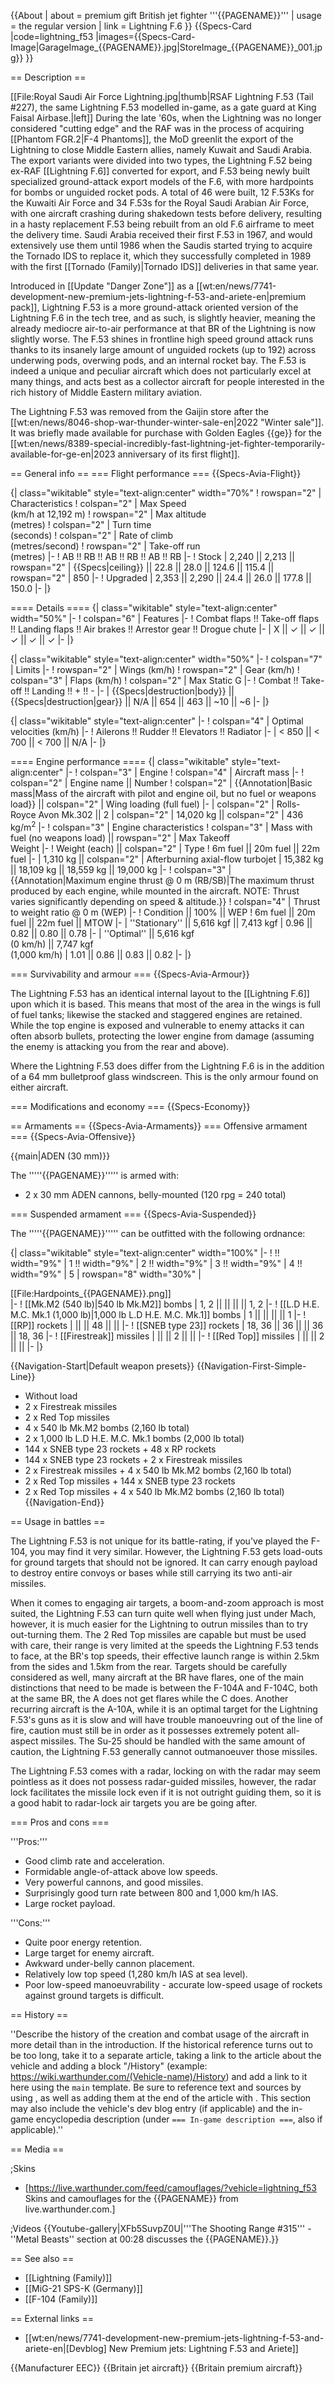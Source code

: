 {{About
| about = premium gift British jet fighter '''{{PAGENAME}}'''
| usage = the regular version
| link = Lightning F.6
}}
{{Specs-Card
|code=lightning_f53
|images={{Specs-Card-Image|GarageImage_{{PAGENAME}}.jpg|StoreImage_{{PAGENAME}}_001.jpg}}
}}

== Description ==
<!-- ''In the description, the first part should be about the history of and the creation and combat usage of the aircraft, as well as its key features. In the second part, tell the reader about the aircraft in the game. Insert a screenshot of the vehicle, so that if the novice player does not remember the vehicle by name, he will immediately understand what kind of vehicle the article is talking about.'' -->
[[File:Royal Saudi Air Force Lightning.jpg|thumb|RSAF Lightning F.53 (Tail #227), the same Lightning F.53 modelled in-game, as a gate guard at King Faisal Airbase.|left]]
During the late '60s, when the Lightning was no longer considered "cutting edge" and the RAF was in the process of acquiring [[Phantom FGR.2|F-4 Phantoms]], the MoD greenlit the export of the Lightning to close Middle Eastern allies, namely Kuwait and Saudi Arabia. The export variants were divided into two types, the Lightning F.52 being ex-RAF [[Lightning F.6]] converted for export, and F.53 being newly built specialized ground-attack export models of the F.6, with more hardpoints for bombs or unguided rocket pods. A total of 46 were built, 12 F.53Ks for the Kuwaiti Air Force and 34 F.53s for the Royal Saudi Arabian Air Force, with one aircraft crashing during shakedown tests before delivery, resulting in a hasty replacement F.53 being rebuilt from an old F.6 airframe to meet the delivery time. Saudi Arabia received their first F.53 in 1967, and would extensively use them until 1986 when the Saudis started trying to acquire the Tornado IDS to replace it, which they successfully completed in 1989 with the first [[Tornado (Family)|Tornado IDS]] deliveries in that same year.

Introduced in [[Update "Danger Zone"]] as a [[wt:en/news/7741-development-new-premium-jets-lightning-f-53-and-ariete-en|premium pack]], Lightning F.53 is a more ground-attack oriented version of the Lightning F.6 in the tech tree, and as such, is slightly heavier, meaning the already mediocre air-to-air performance at that BR of the Lightning is now slightly worse. The F.53 shines in frontline high speed ground attack runs thanks to its insanely large amount of unguided rockets (up to 192) across underwing pods, overwing pods, and an internal rocket bay. The F.53 is indeed a unique and peculiar aircraft which does not particularly excel at many things, and acts best as a collector aircraft for people interested in the rich history of Middle Eastern military aviation.

The Lightning F.53 was removed from the Gaijin store after the [[wt:en/news/8046-shop-war-thunder-winter-sale-en|2022 "Winter sale"]]. It was briefly made available for purchase with Golden Eagles {{ge}} for the [[wt:en/news/8389-special-incredibly-fast-lightning-jet-fighter-temporarily-available-for-ge-en|2023 anniversary of its first flight]].

== General info ==
=== Flight performance ===
{{Specs-Avia-Flight}}
<!-- ''Describe how the aircraft behaves in the air. Speed, manoeuvrability, acceleration and allowable loads - these are the most important characteristics of the vehicle.'' -->

{| class="wikitable" style="text-align:center" width="70%"
! rowspan="2" | Characteristics
! colspan="2" | Max Speed<br>(km/h at 12,192 m)
! rowspan="2" | Max altitude<br>(metres)
! colspan="2" | Turn time<br>(seconds)
! colspan="2" | Rate of climb<br>(metres/second)
! rowspan="2" | Take-off run<br>(metres)
|-
! AB !! RB !! AB !! RB !! AB !! RB
|-
! Stock
| 2,240 || 2,213 || rowspan="2" | {{Specs|ceiling}} || 22.8 || 28.0 || 124.6 || 115.4 || rowspan="2" | 850
|-
! Upgraded
| 2,353 || 2,290 || 24.4 || 26.0 || 177.8 || 150.0
|-
|}

==== Details ====
{| class="wikitable" style="text-align:center" width="50%"
|-
! colspan="6" | Features
|-
! Combat flaps !! Take-off flaps !! Landing flaps !! Air brakes !! Arrestor gear !! Drogue chute
|-
| X || ✓ || ✓ || ✓ || ✓ || ✓     <!-- ✓ -->
|-
|}

{| class="wikitable" style="text-align:center" width="50%"
|-
! colspan="7" | Limits
|-
! rowspan="2" | Wings (km/h)
! rowspan="2" | Gear (km/h)
! colspan="3" | Flaps (km/h)
! colspan="2" | Max Static G
|-
! Combat !! Take-off !! Landing !! + !! -
|-
| {{Specs|destruction|body}} || {{Specs|destruction|gear}} || N/A || 654 || 463 || ~10 || ~6
|-
|}

{| class="wikitable" style="text-align:center"
|-
! colspan="4" | Optimal velocities (km/h)
|-
! Ailerons !! Rudder !! Elevators !! Radiator
|-
| < 850 || < 700 || < 700 || N/A
|-
|}

==== Engine performance ====
{| class="wikitable" style="text-align:center"
|-
! colspan="3" | Engine
! colspan="4" | Aircraft mass
|-
! colspan="2" | Engine name || Number
! colspan="2" | {{Annotation|Basic mass|Mass of the aircraft with pilot and engine oil, but no fuel or weapons load}} || colspan="2" | Wing loading (full fuel)
|-
| colspan="2" | Rolls-Royce Avon Mk.302 || 2
| colspan="2" | 14,020 kg || colspan="2" | 436 kg/m<sup>2</sup>
|-
! colspan="3" | Engine characteristics
! colspan="3" | Mass with fuel (no weapons load) || rowspan="2" | Max Takeoff<br>Weight
|-
! Weight (each) || colspan="2" | Type
! 6m fuel || 20m fuel || 22m fuel
|-
| 1,310 kg || colspan="2" | Afterburning axial-flow turbojet
| 15,382 kg || 18,109 kg || 18,559 kg || 19,000 kg
|-
! colspan="3" | {{Annotation|Maximum engine thrust @ 0 m (RB/SB)|The maximum thrust produced by each engine, while mounted in the aircraft. NOTE: Thrust varies significantly depending on speed & altitude.}}
! colspan="4" | Thrust to weight ratio @ 0 m (WEP)
|-
! Condition || 100% || WEP
! 6m fuel || 20m fuel || 22m fuel || MTOW
|-
| ''Stationary'' || 5,616 kgf || 7,413 kgf
| 0.96 || 0.82 || 0.80 || 0.78
|-
| ''Optimal'' || 5,616 kgf<br>(0 km/h) || 7,747 kgf<br>(1,000 km/h)
| 1.01 || 0.86 || 0.83 || 0.82
|-
|}

=== Survivability and armour ===
{{Specs-Avia-Armour}}
<!-- ''Examine the survivability of the aircraft. Note how vulnerable the structure is and how secure the pilot is, whether the fuel tanks are armoured, etc. Describe the armour, if there is any, and also mention the vulnerability of other critical aircraft systems.'' -->
The Lightning F.53 has an identical internal layout to the [[Lightning F.6]] upon which it is based. This means that most of the area in the wings is full of fuel tanks; likewise the stacked and staggered engines are retained. While the top engine is exposed and vulnerable to enemy attacks it can often absorb bullets, protecting the lower engine from damage (assuming the enemy is attacking you from the rear and above).

Where the Lightning F.53 does differ from the Lightning F.6 is in the addition of a 64 mm bulletproof glass windscreen. This is the only armour found on either aircraft.

=== Modifications and economy ===
{{Specs-Economy}}

== Armaments ==
{{Specs-Avia-Armaments}}
=== Offensive armament ===
{{Specs-Avia-Offensive}}
<!-- ''Describe the offensive armament of the aircraft, if any. Describe how effective the cannons and machine guns are in a battle, and also what belts or drums are better to use. If there is no offensive weaponry, delete this subsection.'' -->
{{main|ADEN (30 mm)}}

The '''''{{PAGENAME}}''''' is armed with:

* 2 x 30 mm ADEN cannons, belly-mounted (120 rpg = 240 total)

=== Suspended armament ===
{{Specs-Avia-Suspended}}
<!-- ''Describe the aircraft's suspended armament: additional cannons under the wings, bombs, rockets and torpedoes. This section is especially important for bombers and attackers. If there is no suspended weaponry remove this subsection.'' -->

The '''''{{PAGENAME}}''''' can be outfitted with the following ordnance:

{| class="wikitable" style="text-align:center" width="100%"
|-
! !! width="9%" | 1 !! width="9%" | 2 !! width="9%" | 3 !! width="9%" | 4 !! width="9%" | 5
| rowspan="8" width="30%" | <div class="ttx-image">[[File:Hardpoints_{{PAGENAME}}.png]]</div>
|-
! [[Mk.M2 (540 lb)|540 lb Mk.M2]] bombs
| 1, 2 || || || || 1, 2
|-
! [[L.D H.E. M.C. Mk.1 (1,000 lb)|1,000 lb L.D H.E. M.C. Mk.1]] bombs
| 1 || || || || 1
|-
! [[RP]] rockets
| || || 48 || ||
|-
! [[SNEB type 23]] rockets
| 18, 36 || 36 || || 36 || 18, 36
|-
! [[Firestreak]] missiles
| || || 2 || ||
|-
! [[Red Top]] missiles
| || || 2 || ||
|-
|}

{{Navigation-Start|Default weapon presets}}
{{Navigation-First-Simple-Line}}
* Without load
* 2 x Firestreak missiles
* 2 x Red Top missiles
* 4 x 540 lb Mk.M2 bombs (2,160 lb total)
* 2 x 1,000 lb L.D H.E. M.C. Mk.1 bombs (2,000 lb total)
* 144 x SNEB type 23 rockets + 48 x RP rockets
* 144 x SNEB type 23 rockets + 2 x Firestreak missiles
* 2 x Firestreak missiles + 4 x 540 lb Mk.M2 bombs (2,160 lb total)
* 2 x Red Top missiles + 144 x SNEB type 23 rockets
* 2 x Red Top missiles + 4 x 540 lb Mk.M2 bombs (2,160 lb total)
{{Navigation-End}}

== Usage in battles ==
<!-- ''Describe the tactics of playing in the aircraft, the features of using aircraft in a team and advice on tactics. Refrain from creating a "guide" - do not impose a single point of view, but instead, give the reader food for thought. Examine the most dangerous enemies and give recommendations on fighting them. If necessary, note the specifics of the game in different modes (AB, RB, SB).'' -->

The Lightning F.53 is not unique for its battle-rating, if you've played the F-104, you may find it very similar. However, the Lightning F.53 gets load-outs for ground targets that should not be ignored. It can carry enough payload to destroy entire convoys or bases while still carrying its two anti-air missiles.

When it comes to engaging air targets, a boom-and-zoom approach is most suited, the Lightning F.53 can turn quite well when flying just under Mach, however, it is much easier for the Lightning to outrun missiles than to try out-turning them. The 2 Red Top missiles are capable but must be used with care, their range is very limited at the speeds the Lightning F.53 tends to face, at the BR's top speeds, their effective launch range is within 2.5km from the sides and 1.5km from the rear.
Targets should be carefully considered as well, many aircraft at the BR have flares, one of the main distinctions that need to be made is between the F-104A and F-104C, both at the same BR, the A does not get flares while the C does. Another recurring aircraft is the A-10A, while it is an optimal target for the Lightning F.53's guns as it is slow and will have trouble manoeuvring out of the line of fire, caution must still be in order as it possesses extremely potent all-aspect missiles. The Su-25 should be handled with the same amount of caution, the Lightning F.53 generally cannot outmanoeuver those missiles.

The Lightning F.53 comes with a radar, locking on with the radar may seem pointless as it does not possess radar-guided missiles, however, the radar lock facilitates the missile lock even if it is not outright guiding them, so it is a good habit to radar-lock air targets you are be going after.

=== Pros and cons ===
<!-- ''Summarise and briefly evaluate the vehicle in terms of its characteristics and combat effectiveness. Mark its pros and cons in the bulleted list. Try not to use more than 6 points for each of the characteristics. Avoid using categorical definitions such as "bad", "good" and the like - use substitutions with softer forms such as "inadequate" and "effective".'' -->

'''Pros:'''

* Good climb rate and acceleration.
* Formidable angle-of-attack above low speeds.
* Very powerful cannons, and good missiles.
* Surprisingly good turn rate between 800 and 1,000 km/h IAS.
* Large rocket payload.

'''Cons:'''

* Quite poor energy retention.
* Large target for enemy aircraft.
* Awkward under-belly cannon placement.
* Relatively low top speed (1,280 km/h IAS at sea level).
* Poor low-speed manoeuvrability - accurate low-speed usage of rockets against ground targets is difficult.

== History ==
<!-- ''Describe the history of the creation and combat usage of the aircraft in more detail than in the introduction. If the historical reference turns out to be too long, take it to a separate article, taking a link to the article about the vehicle and adding a block "/History" (example: <nowiki>https://wiki.warthunder.com/(Vehicle-name)/History</nowiki>) and add a link to it here using the <code>main</code> template. Be sure to reference text and sources by using <code><nowiki><ref></ref></nowiki></code>, as well as adding them at the end of the article with <code><nowiki><references /></nowiki></code>. This section may also include the vehicle's dev blog entry (if applicable) and the in-game encyclopedia description (under <code><nowiki>=== In-game description ===</nowiki></code>, also if applicable).'' -->
''Describe the history of the creation and combat usage of the aircraft in more detail than in the introduction. If the historical reference turns out to be too long, take it to a separate article, taking a link to the article about the vehicle and adding a block "/History" (example: <nowiki>https://wiki.warthunder.com/(Vehicle-name)/History</nowiki>) and add a link to it here using the <code>main</code> template. Be sure to reference text and sources by using <code><nowiki><ref></ref></nowiki></code>, as well as adding them at the end of the article with <code><nowiki><references /></nowiki></code>. This section may also include the vehicle's dev blog entry (if applicable) and the in-game encyclopedia description (under <code><nowiki>=== In-game description ===</nowiki></code>, also if applicable).''

== Media ==
<!-- ''Excellent additions to the article would be video guides, screenshots from the game, and photos.'' -->

;Skins

* [https://live.warthunder.com/feed/camouflages/?vehicle=lightning_f53 Skins and camouflages for the {{PAGENAME}} from live.warthunder.com.]

;Videos
{{Youtube-gallery|XFb5SuvpZ0U|'''The Shooting Range #315''' - ''Metal Beasts'' section at 00:28 discusses the {{PAGENAME}}.}}

== See also ==
<!-- ''Links to the articles on the War Thunder Wiki that you think will be useful for the reader, for example:''
* ''reference to the series of the aircraft;''
* ''links to approximate analogues of other nations and research trees.'' -->

* [[Lightning (Family)]]
* [[MiG-21 SPS-K (Germany)]]
* [[F-104 (Family)]]

== External links ==
<!-- ''Paste links to sources and external resources, such as:''
* ''topic on the official game forum;''
* ''other literature.'' -->

* [[wt:en/news/7741-development-new-premium-jets-lightning-f-53-and-ariete-en|[Devblog] New Premium jets: Lightning F.53 and Ariete]]

{{Manufacturer EEC}}
{{Britain jet aircraft}}
{{Britain premium aircraft}}
